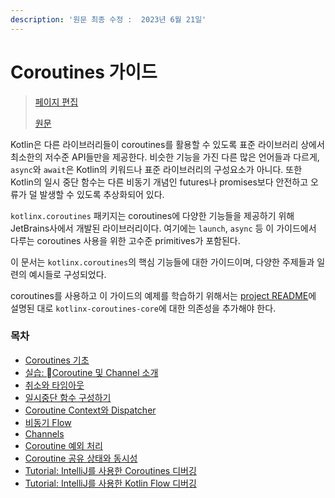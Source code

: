 ```yaml
---
description: '원문 최종 수정 :  2023년 6월 21일'
---
```


# Coroutines 가이드

> [페이지 편집](https://github.com/seyoungcho2/CoroutinesKoreanTranslation/edit/main/coroutines.md)
>
> [원문](https://kotlinlang.org/docs/coroutines-guide.html)



Kotlin은 다른 라이브러리들이 coroutines를 활용할 수 있도록 표준 라이브러리 상에서 최소한의 저수준 API들만을 제공한다.  비슷한 기능을 가진 다른 많은 언어들과 다르게, `async`와 `await`은 Kotlin의 키워드나 표준 라이브러리의 구성요소가 아니다. 또한 Kotlin의 일시 중단 함수는 다른 비동기 개념인 futures나 promises보다 안전하고 오류가 덜 발생할 수 있도록 추상화되어 있다.

`kotlinx.coroutines` 패키지는 coroutines에 다양한 기능들을 제공하기 위해 JetBrains사에서 개발된 라이브러리이다. 여기에는 `launch`, `async` 등 이 가이드에서 다루는 coroutines 사용을 위한 고수준 primitives가 포함된다.

이 문서는 `kotlinx.coroutines`의 핵심 기능들에 대한 가이드이며, 다양한 주제들과 일련의 예시들로 구성되었다.

coroutines를 사용하고 이 가이드의 예제를 학습하기 위해서는 [project README](https://github.com/Kotlin/kotlinx.coroutines/blob/master/README.md#using-in-your-projects)에 설명된 대로 `kotlinx-coroutines-core`에 대한 의존성을 추가해야 한다.



### 목차 <a href="#table-of-contents" id="table-of-contents"></a>

* [Coroutines 기초](coroutines-1.md)
* [실습: Coroutine 및 Channel 소개](https://play.kotlinlang.org/hands-on/Introduction%20to%20Coroutines%20and%20Channels/01\_Introduction)
* [취소와 타임아웃](undefined.md)
* [일시중단 함수 구성하기](undefined-1.md)
* [Coroutine Context와 Dispatcher](coroutine-context-dispatcher.md)
* [비동기 Flow](flow.md)
* [Channels](channels.md)
* [Coroutine 예외 처리](coroutine.md)
* [Coroutine 공유 상태와 동시성](coroutine-1.md)
* [Tutorial: IntelliJ를 사용한 Coroutines 디버깅](tutorial-intellij-coroutines.md)
* [Tutorial: IntelliJ를 사용한 Kotlin Flow 디버깅](tutorial-intellij-kotlin-flow.md)
